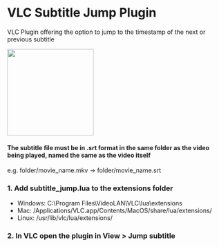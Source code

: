 # VLC Subtitle Jump Plugin
VLC Plugin offering the option to jump to the timestamp of the next or previous subtitle

<p float="left">
<img src="[https://raw.githubusercontent.com/fireinureeyes/shopping-list/main/app-screenshot-1.png](https://github.com/fireinureeyes/vlc-subtitle-jump/blob/main/vlc-plugin-screenshot.png?raw=true)" width="200">
</p>

#### The subtitle file must be in .srt format in the same folder as the video being played, named the same as the video itself
e.g. folder/movie_name.mkv -> folder/movie_name.srt

### 1. Add subtitle_jump.lua to the extensions folder
- Windows: C:\Program Files\VideoLAN\VLC\lua\extensions
- Mac: /Applications/VLC.app/Contents/MacOS/share/lua/extensions/
- Linux: /usr/lib/vlc/lua/extensions/

### 2. In VLC open the plugin in View > Jump subtitle
